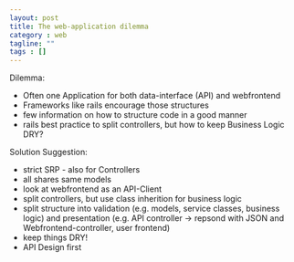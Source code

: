 ```yaml
---
layout: post
title: The web-application dilemma
category : web
tagline: ""
tags : []
---
```


Dilemma:

 - Often one Application for both data-interface (API) and webfrontend
 - Frameworks like rails encourage those structures
 - few information on how to structure code in a good manner
 - rails best practice to split controllers, but how to keep Business Logic DRY?

Solution Suggestion: 

 - strict SRP - also for Controllers
 - all shares same models
 - look at webfrontend as an API-Client
 - split controllers, but use class inherition for business logic
 - split structure into validation (e.g. models, service classes, business logic) and presentation (e.g. API controller -> repsond with JSON and Webfrontend-controller, user frontend)
 - keep things DRY!
 - API Design first
